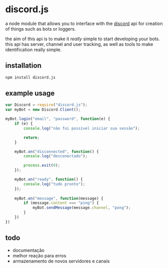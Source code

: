 # discord.js

a node module that allows you to interface with the [discord](https://discordapp.com/) api for creation of things such as bots or loggers.

the aim of this api is to make it *really* simple to start developing your bots. this api has server, channel and user tracking, as well as tools to make identification really simple.

## installation

```bash
npm install discord.js
```

## example usage

```js
var Discord = require("discord.js");
var myBot = new Discord.Client();

myBot.login("email", "password", function(e) {
    if (e) {
        console.log("não foi possível iniciar sua sessão");

        return;
    }

    myBot.on("disconnected", function() {
        console.log("desconectado");

        process.exit(0);
    });

    myBot.on("ready", function() {
        console.log("tudo pronto");
    });
    
    myBot.on("message", function(message) {
        if (message.content === "ping") {
            myBot.sendMessage(message.channel, "pong");
        }
    })
})
```

## todo

* documentação
* melhor reação para erros
* armazenamento de novos servidores e canais
